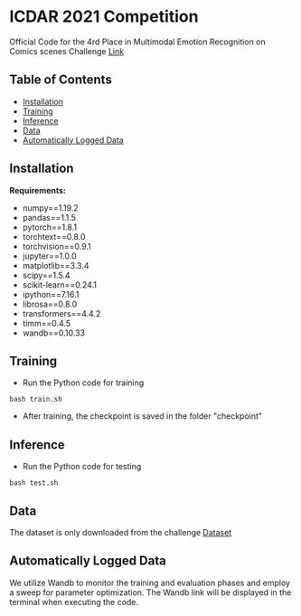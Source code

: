 # ICDAR 2021 Competition
Official Code for the 4rd Place in Multimodal Emotion Recognition on Comics scenes Challenge
[Link](https://competitions.codalab.org/forums/24580/5534/)

## Table of Contents
- [Installation](#Installation)
- [Training](#Training)
- [Inference](#Inference)
- [Data](#Data)
- [Automatically Logged Data](#loggeddata)

## Installation
**Requirements:**
- numpy==1.19.2
- pandas==1.1.5
- pytorch==1.8.1
- torchtext==0.8.0
- torchvision==0.9.1
- jupyter==1.0.0
- matplotlib==3.3.4
- scipy==1.5.4
- scikit-learn==0.24.1
- ipython==7.16.1
- librosa==0.8.0
- transformers==4.4.2
- timm==0.4.5
- wandb==0.10.33
  
## Training

- Run the Python code for training

```
bash train.sh
```
- After training, the checkpoint is saved in the folder "checkpoint"
  
## Inference

- Run the Python code for testing

```
bash test.sh
```

## Data

The dataset is only downloaded from the challenge [Dataset](https://sites.google.com/view/emotion-recognition-for-comics/dataset)

## Automatically Logged Data
We utilize Wandb to monitor the training and evaluation phases and employ a sweep for parameter optimization. The Wandb link will be displayed in the terminal when executing the code.


